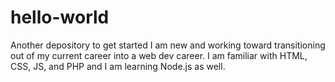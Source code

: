 # hello-world
Another depository to get started
I am new and working toward transitioning out of my current career into a web dev career.
I am familiar with HTML, CSS, JS, and PHP and I am learning Node.js as well. 
